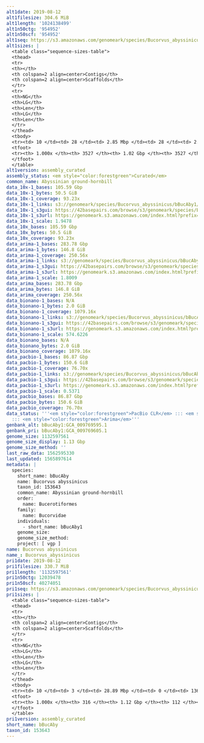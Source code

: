 ```yaml
---
alt1date: 2019-08-12
alt1filesize: 304.6 MiB
alt1length: '1024138499'
alt1n50ctg: '954952'
alt1n50scf: '954952'
alt1seq: https://s3.amazonaws.com/genomeark/species/Bucorvus_abyssinicus/bBucAby1/assembly_curated/bBucAby1.alt.cur.20190812.fasta.gz
alt1sizes: |
  <table class="sequence-sizes-table">
  <thead>
  <tr>
  <th></th>
  <th colspan=2 align=center>Contigs</th>
  <th colspan=2 align=center>Scaffolds</th>
  </tr>
  <tr>
  <th>NG</th>
  <th>LG</th>
  <th>Len</th>
  <th>LG</th>
  <th>Len</th>
  </tr>
  </thead>
  <tbody>
  <tr><td> 10 </td><td> 28 </td><td> 2.85 Mbp </td><td> 28 </td><td> 2.85 Mbp </td></tr><tr><td> 20 </td><td> 71 </td><td> 1.96 Mbp </td><td> 71 </td><td> 1.96 Mbp </td></tr><tr><td> 30 </td><td> 130 </td><td> 1.50 Mbp </td><td> 130 </td><td> 1.50 Mbp </td></tr><tr><td> 40 </td><td> 206 </td><td> 1.21 Mbp </td><td> 206 </td><td> 1.21 Mbp </td></tr><tr style="background-color:#cccccc;"><td> 50 </td><td> 303 </td><td> 0.95 Mbp </td><td> 303 </td><td> 0.95 Mbp </td></tr><tr><td> 60 </td><td> 422 </td><td> 0.76 Mbp </td><td> 422 </td><td> 0.76 Mbp </td></tr><tr><td> 70 </td><td> 579 </td><td> 0.56 Mbp </td><td> 579 </td><td> 0.56 Mbp </td></tr><tr><td> 80 </td><td> 798 </td><td> 378.57 Kbp </td><td> 798 </td><td> 378.57 Kbp </td></tr><tr><td> 90 </td><td> 1210 </td><td> 141.70 Kbp </td><td> 1210 </td><td> 141.70 Kbp </td></tr><tr><td> 100 </td><td> 3526 </td><td> 524  bp </td><td> 3526 </td><td> 524  bp </td></tr></tbody>
  <tfoot>
  <tr><th> 1.000x </th><th> 3527 </th><th> 1.02 Gbp </th><th> 3527 </th><th> 1.02 Gbp </th></tr>
  </tfoot>
  </table>
alt1version: assembly_curated
assembly_status: <em style="color:forestgreen">Curated</em>
common_name: Abyssinian ground-hornbill
data_10x-1_bases: 105.59 Gbp
data_10x-1_bytes: 50.5 GiB
data_10x-1_coverage: 93.23x
data_10x-1_links: s3://genomeark/species/Bucorvus_abyssinicus/bBucAby1/genomic_data/10x/<br>
data_10x-1_s3gui: https://42basepairs.com/browse/s3/genomeark/species/Bucorvus_abyssinicus/bBucAby1/genomic_data/10x/
data_10x-1_s3url: https://genomeark.s3.amazonaws.com/index.html?prefix=species/Bucorvus_abyssinicus/bBucAby1/genomic_data/10x/
data_10x-1_scale: 1.9478
data_10x_bases: 105.59 Gbp
data_10x_bytes: 50.5 GiB
data_10x_coverage: 93.23x
data_arima-1_bases: 283.78 Gbp
data_arima-1_bytes: 146.8 GiB
data_arima-1_coverage: 250.56x
data_arima-1_links: s3://genomeark/species/Bucorvus_abyssinicus/bBucAby1/genomic_data/arima/<br>
data_arima-1_s3gui: https://42basepairs.com/browse/s3/genomeark/species/Bucorvus_abyssinicus/bBucAby1/genomic_data/arima/
data_arima-1_s3url: https://genomeark.s3.amazonaws.com/index.html?prefix=species/Bucorvus_abyssinicus/bBucAby1/genomic_data/arima/
data_arima-1_scale: 1.8009
data_arima_bases: 283.78 Gbp
data_arima_bytes: 146.8 GiB
data_arima_coverage: 250.56x
data_bionano-1_bases: N/A
data_bionano-1_bytes: 2.0 GiB
data_bionano-1_coverage: 1079.16x
data_bionano-1_links: s3://genomeark/species/Bucorvus_abyssinicus/bBucAby1/genomic_data/bionano/<br>
data_bionano-1_s3gui: https://42basepairs.com/browse/s3/genomeark/species/Bucorvus_abyssinicus/bBucAby1/genomic_data/bionano/
data_bionano-1_s3url: https://genomeark.s3.amazonaws.com/index.html?prefix=species/Bucorvus_abyssinicus/bBucAby1/genomic_data/bionano/
data_bionano-1_scale: 574.6226
data_bionano_bases: N/A
data_bionano_bytes: 2.0 GiB
data_bionano_coverage: 1079.16x
data_pacbio-1_bases: 86.87 Gbp
data_pacbio-1_bytes: 150.6 GiB
data_pacbio-1_coverage: 76.70x
data_pacbio-1_links: s3://genomeark/species/Bucorvus_abyssinicus/bBucAby1/genomic_data/pacbio/<br>
data_pacbio-1_s3gui: https://42basepairs.com/browse/s3/genomeark/species/Bucorvus_abyssinicus/bBucAby1/genomic_data/pacbio/
data_pacbio-1_s3url: https://genomeark.s3.amazonaws.com/index.html?prefix=species/Bucorvus_abyssinicus/bBucAby1/genomic_data/pacbio/
data_pacbio-1_scale: 0.5371
data_pacbio_bases: 86.87 Gbp
data_pacbio_bytes: 150.6 GiB
data_pacbio_coverage: 76.70x
data_status: '''<em style="color:forestgreen">PacBio CLR</em> ::: <em style="color:forestgreen">10x</em>
  ::: <em style="color:forestgreen">Arima</em>'''
genbank_alt: bBucAby1:GCA_009769595.1
genbank_pri: bBucAby1:GCA_009769605.1
genome_size: 1132597561
genome_size_display: 1.13 Gbp
genome_size_method: ''
last_raw_data: 1562595330
last_updated: 1565897614
metadata: |
  species:
    short_name: bBucAby
    name: Bucorvus abyssinicus
    taxon_id: 153643
    common_name: Abyssinian ground-hornbill
    order:
      name: Bucerotiformes
    family:
      name: Bucorvidae
    individuals:
      - short_name: bBucAby1
    genome_size:
    genome_size_method:
    project: [ vgp ]
name: Bucorvus abyssinicus
name_: Bucorvus_abyssinicus
pri1date: 2019-08-12
pri1filesize: 330.7 MiB
pri1length: '1132597561'
pri1n50ctg: 12039478
pri1n50scf: 40274051
pri1seq: https://s3.amazonaws.com/genomeark/species/Bucorvus_abyssinicus/bBucAby1/assembly_curated/bBucAby1.pri.cur.20190812.fasta.gz
pri1sizes: |
  <table class="sequence-sizes-table">
  <thead>
  <tr>
  <th></th>
  <th colspan=2 align=center>Contigs</th>
  <th colspan=2 align=center>Scaffolds</th>
  </tr>
  <tr>
  <th>NG</th>
  <th>LG</th>
  <th>Len</th>
  <th>LG</th>
  <th>Len</th>
  </tr>
  </thead>
  <tbody>
  <tr><td> 10 </td><td> 3 </td><td> 28.89 Mbp </td><td> 0 </td><td> 136.45 Mbp </td></tr><tr><td> 20 </td><td> 7 </td><td> 25.33 Mbp </td><td> 2 </td><td> 81.18 Mbp </td></tr><tr><td> 30 </td><td> 12 </td><td> 19.55 Mbp </td><td> 3 </td><td> 62.19 Mbp </td></tr><tr><td> 40 </td><td> 19 </td><td> 14.06 Mbp </td><td> 5 </td><td> 45.44 Mbp </td></tr><tr style="background-color:#cccccc;"><td> 50 </td><td> 28 </td><td style="background-color:#88ff88;"> 12.04 Mbp </td><td> 8 </td><td style="background-color:#88ff88;"> 40.27 Mbp </td></tr><tr><td> 60 </td><td> 39 </td><td> 8.76 Mbp </td><td> 11 </td><td> 34.10 Mbp </td></tr><tr><td> 70 </td><td> 54 </td><td> 6.67 Mbp </td><td> 16 </td><td> 22.49 Mbp </td></tr><tr><td> 80 </td><td> 74 </td><td> 4.89 Mbp </td><td> 21 </td><td> 18.03 Mbp </td></tr><tr><td> 90 </td><td> 102 </td><td> 3.10 Mbp </td><td> 28 </td><td> 14.66 Mbp </td></tr><tr><td> 100 </td><td> 315 </td><td> 802  bp </td><td> 111 </td><td> 2.79 Kbp </td></tr></tbody>
  <tfoot>
  <tr><th> 1.000x </th><th> 316 </th><th> 1.12 Gbp </th><th> 112 </th><th> 1.13 Gbp </th></tr>
  </tfoot>
  </table>
pri1version: assembly_curated
short_name: bBucAby
taxon_id: 153643
---
```

